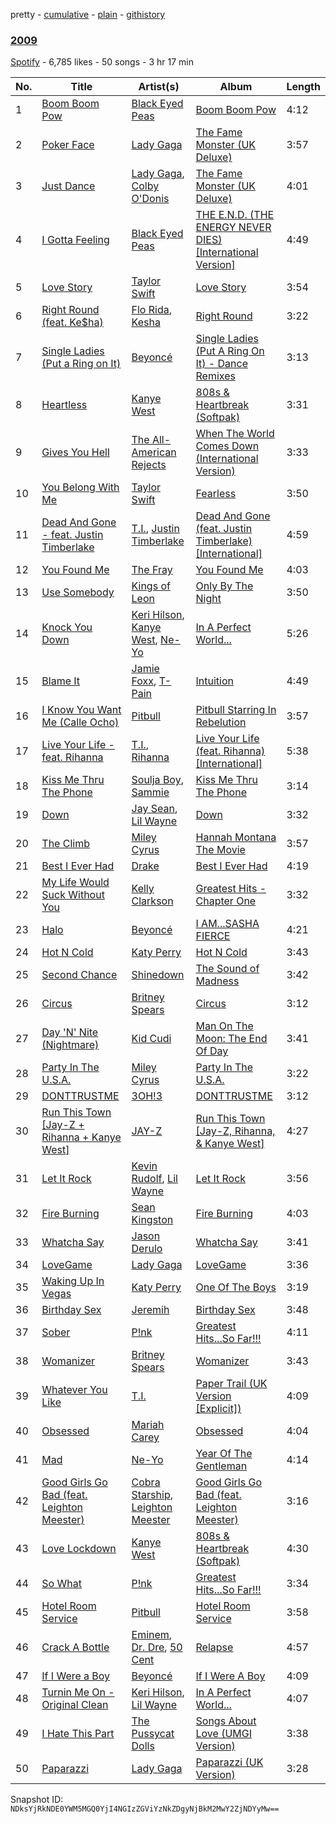 pretty - [cumulative](/playlists/cumulative/1fLy5EE5473UueC82LvQub.md) - [plain](/playlists/plain/1fLy5EE5473UueC82LvQub) - [githistory](https://github.githistory.xyz/mackorone/spotify-playlist-archive/blob/main/playlists/plain/1fLy5EE5473UueC82LvQub)

### [2009](https://open.spotify.com/playlist/1fLy5EE5473UueC82LvQub)

> 

[Spotify](https://open.spotify.com/user/spotify) - 6,785 likes - 50 songs - 3 hr 17 min

| No. | Title | Artist(s) | Album | Length |
|---|---|---|---|---|
| 1 | [Boom Boom Pow](https://open.spotify.com/track/0rXgKeO7DWMiXCmNDhkRdd) | [Black Eyed Peas](https://open.spotify.com/artist/1yxSLGMDHlW21z4YXirZDS) | [Boom Boom Pow](https://open.spotify.com/album/1bx0YY2hf5qISiYlGoS6Da) | 4:12 |
| 2 | [Poker Face](https://open.spotify.com/track/2VRGC9H1a4TBaC22HIZ8Mv) | [Lady Gaga](https://open.spotify.com/artist/1HY2Jd0NmPuamShAr6KMms) | [The Fame Monster \(UK Deluxe\)](https://open.spotify.com/album/1X9AFMWRGElyFpySNcyI4x) | 3:57 |
| 3 | [Just Dance](https://open.spotify.com/track/5IC6hMJ8twaEYLF0gMknMb) | [Lady Gaga](https://open.spotify.com/artist/1HY2Jd0NmPuamShAr6KMms), [Colby O'Donis](https://open.spotify.com/artist/7fObcBw9VM3x7ntWKCYl0z) | [The Fame Monster \(UK Deluxe\)](https://open.spotify.com/album/1X9AFMWRGElyFpySNcyI4x) | 4:01 |
| 4 | [I Gotta Feeling](https://open.spotify.com/track/70cTMpcgWMcR18t9MRJFjB) | [Black Eyed Peas](https://open.spotify.com/artist/1yxSLGMDHlW21z4YXirZDS) | [THE E.N.D\. \(THE ENERGY NEVER DIES\) \[International Version\]](https://open.spotify.com/album/5lNzygOpCmzRx4N301icBB) | 4:49 |
| 5 | [Love Story](https://open.spotify.com/track/1JR0kZfJpeNPJKo4HhdQJP) | [Taylor Swift](https://open.spotify.com/artist/06HL4z0CvFAxyc27GXpf02) | [Love Story](https://open.spotify.com/album/28Nq4AiAa0BW54KGWYFxot) | 3:54 |
| 6 | [Right Round \(feat\. Ke$ha\)](https://open.spotify.com/track/0wruS6JEQCGeYrvsCIdG0Z) | [Flo Rida](https://open.spotify.com/artist/0jnsk9HBra6NMjO2oANoPY), [Kesha](https://open.spotify.com/artist/6LqNN22kT3074XbTVUrhzX) | [Right Round](https://open.spotify.com/album/5YR5kiArxVflj0yKeupoP1) | 3:22 |
| 7 | [Single Ladies \(Put a Ring on It\)](https://open.spotify.com/track/4za3cYXGP5ucaA6LqWMPad) | [Beyoncé](https://open.spotify.com/artist/6vWDO969PvNqNYHIOW5v0m) | [Single Ladies \(Put A Ring On It\) \- Dance Remixes](https://open.spotify.com/album/4zOrfDLtKoYFeUAc00lLCT) | 3:13 |
| 8 | [Heartless](https://open.spotify.com/track/53gcDgFyqqpvCzXWrnFZpH) | [Kanye West](https://open.spotify.com/artist/5K4W6rqBFWDnAN6FQUkS6x) | [808s & Heartbreak \(Softpak\)](https://open.spotify.com/album/6iFQqMVZ6eLQESfdkIzVXO) | 3:31 |
| 9 | [Gives You Hell](https://open.spotify.com/track/0pjjdauz55YnSJ8OsQKI3P) | [The All\-American Rejects](https://open.spotify.com/artist/3vAaWhdBR38Q02ohXqaNHT) | [When The World Comes Down \(International Version\)](https://open.spotify.com/album/3sgcD18svp2EKo25o1dsQK) | 3:33 |
| 10 | [You Belong With Me](https://open.spotify.com/track/6mqdunuFFSODHKcpDTFvAj) | [Taylor Swift](https://open.spotify.com/artist/06HL4z0CvFAxyc27GXpf02) | [Fearless](https://open.spotify.com/album/2s9WRNoIFC7gxnorPhbQQA) | 3:50 |
| 11 | [Dead And Gone \- feat\. Justin Timberlake](https://open.spotify.com/track/3TbUO5qw7OA33yyYpeCWrJ) | [T.I.](https://open.spotify.com/artist/4OBJLual30L7gRl5UkeRcT), [Justin Timberlake](https://open.spotify.com/artist/31TPClRtHm23RisEBtV3X7) | [Dead And Gone \(feat\. Justin Timberlake\) \[International\]](https://open.spotify.com/album/5OgZYHoVAmrXo8U4bo4DmM) | 4:59 |
| 12 | [You Found Me](https://open.spotify.com/track/2zjDv3FWXNdGEmXmIYf1yV) | [The Fray](https://open.spotify.com/artist/0zOcE3mg9nS6l3yxt1Y0bK) | [You Found Me](https://open.spotify.com/album/2bE8GcQ4FpUrYaPwZpg9QL) | 4:03 |
| 13 | [Use Somebody](https://open.spotify.com/track/2TYC9SaRhYypUQzB1ZVTG2) | [Kings of Leon](https://open.spotify.com/artist/2qk9voo8llSGYcZ6xrBzKx) | [Only By The Night](https://open.spotify.com/album/3DxR2xJJfAGJlbArx7wAgm) | 3:50 |
| 14 | [Knock You Down](https://open.spotify.com/track/0JmGVy7IzUM27My3UuEOOZ) | [Keri Hilson](https://open.spotify.com/artist/63wjoROpeh5f11Qm93UiJ1), [Kanye West](https://open.spotify.com/artist/5K4W6rqBFWDnAN6FQUkS6x), [Ne\-Yo](https://open.spotify.com/artist/21E3waRsmPlU7jZsS13rcj) | [In A Perfect World...](https://open.spotify.com/album/4ujRfwvBeflZJ7tzzA0XBJ) | 5:26 |
| 15 | [Blame It](https://open.spotify.com/track/08uGhvS5MfBk7crUCpnjva) | [Jamie Foxx](https://open.spotify.com/artist/7LnaAXbDVIL75IVPnndf7w), [T\-Pain](https://open.spotify.com/artist/3aQeKQSyrW4qWr35idm0cy) | [Intuition](https://open.spotify.com/album/4Tk1gvdwy7TL3Ma2s9iZ9f) | 4:49 |
| 16 | [I Know You Want Me \(Calle Ocho\)](https://open.spotify.com/track/5RzFJd6W40SDTyZkX6xx45) | [Pitbull](https://open.spotify.com/artist/0TnOYISbd1XYRBk9myaseg) | [Pitbull Starring In Rebelution](https://open.spotify.com/album/00zN65JStpVnpJn9ckMsQI) | 3:57 |
| 17 | [Live Your Life \- feat\. Rihanna](https://open.spotify.com/track/3KzBxXbF2tc01LeKu1uIMM) | [T.I.](https://open.spotify.com/artist/4OBJLual30L7gRl5UkeRcT), [Rihanna](https://open.spotify.com/artist/5pKCCKE2ajJHZ9KAiaK11H) | [Live Your Life \(feat\. Rihanna\) \[International\]](https://open.spotify.com/album/0yg9tXul3bJKg7sqrDACFC) | 5:38 |
| 18 | [Kiss Me Thru The Phone](https://open.spotify.com/track/0nDqJMKcSTtYlGK6OQ3sLC) | [Soulja Boy](https://open.spotify.com/artist/6GMYJwaziB4ekv1Y6wCDWS), [Sammie](https://open.spotify.com/artist/4p07QU02SrLsaORo25h2Lg) | [Kiss Me Thru The Phone](https://open.spotify.com/album/2ndsaJGQOZI0U9dELkHAeY) | 3:14 |
| 19 | [Down](https://open.spotify.com/track/6ND2f7SUjYNpLqL0WPcNT1) | [Jay Sean](https://open.spotify.com/artist/4pADjHPWyrlAF0FA7joK2H), [Lil Wayne](https://open.spotify.com/artist/55Aa2cqylxrFIXC767Z865) | [Down](https://open.spotify.com/album/5w58lFbDLnErcOXDBZRr3s) | 3:32 |
| 20 | [The Climb](https://open.spotify.com/track/0e9yNhxYfJul6sQ8Cizr1B) | [Miley Cyrus](https://open.spotify.com/artist/5YGY8feqx7naU7z4HrwZM6) | [Hannah Montana The Movie](https://open.spotify.com/album/2A9353p2TeAkc5PwX900gz) | 3:57 |
| 21 | [Best I Ever Had](https://open.spotify.com/track/1IrrGGGSFbC3aQiyLnNwPy) | [Drake](https://open.spotify.com/artist/3TVXtAsR1Inumwj472S9r4) | [Best I Ever Had](https://open.spotify.com/album/69R36rIdmFgGX5H6dKpO3V) | 4:19 |
| 22 | [My Life Would Suck Without You](https://open.spotify.com/track/0JTzAeAUlzER73R77auERv) | [Kelly Clarkson](https://open.spotify.com/artist/3BmGtnKgCSGYIUhmivXKWX) | [Greatest Hits \- Chapter One](https://open.spotify.com/album/0UxWN628tSTCaR4NVpqSHM) | 3:32 |
| 23 | [Halo](https://open.spotify.com/track/3ERa3mEeOnrh2Mc47qM6T1) | [Beyoncé](https://open.spotify.com/artist/6vWDO969PvNqNYHIOW5v0m) | [I AM...SASHA FIERCE](https://open.spotify.com/album/23Y5wdyP5byMFktZf8AcWU) | 4:21 |
| 24 | [Hot N Cold](https://open.spotify.com/track/22Lg6vvMS2JC07aAjsGvtU) | [Katy Perry](https://open.spotify.com/artist/6jJ0s89eD6GaHleKKya26X) | [Hot N Cold](https://open.spotify.com/album/4HR0CUur5ucPjpyOYdNJY1) | 3:43 |
| 25 | [Second Chance](https://open.spotify.com/track/0CwYG1UnRmOx8Q1EzElCIL) | [Shinedown](https://open.spotify.com/artist/70BYFdaZbEKbeauJ670ysI) | [The Sound of Madness](https://open.spotify.com/album/4PeRcYNYVB1mD4wemj5zld) | 3:42 |
| 26 | [Circus](https://open.spotify.com/track/1BTl8TeBdSmRyd5ZjH2uF1) | [Britney Spears](https://open.spotify.com/artist/26dSoYclwsYLMAKD3tpOr4) | [Circus](https://open.spotify.com/album/5sS6WW7iqNrwHDO5MPqexs) | 3:12 |
| 27 | [Day 'N' Nite \(Nightmare\)](https://open.spotify.com/track/0lpstj9UL93vkYycP07ehZ) | [Kid Cudi](https://open.spotify.com/artist/0fA0VVWsXO9YnASrzqfmYu) | [Man On The Moon: The End Of Day](https://open.spotify.com/album/1OnCqi7IuzjnrOh2ZNvJHd) | 3:41 |
| 28 | [Party In The U.S.A.](https://open.spotify.com/track/4TZZvblv2yzLIBk2JwJ6Un) | [Miley Cyrus](https://open.spotify.com/artist/5YGY8feqx7naU7z4HrwZM6) | [Party In The U.S.A.](https://open.spotify.com/album/7JvAIXx1Q3HrZMrIyGPyN0) | 3:22 |
| 29 | [DONTTRUSTME](https://open.spotify.com/track/0r6ffJEJIAgfdphXrjoLm5) | [3OH!3](https://open.spotify.com/artist/0FWzNDaEu9jdgcYTbcOa4F) | [DONTTRUSTME](https://open.spotify.com/album/0KkhVo9u3BZwuGQQ2RxaqZ) | 3:12 |
| 30 | [Run This Town \[Jay\-Z + Rihanna + Kanye West\]](https://open.spotify.com/track/5M8nEsWqUkwUwCp58ydE4W) | [JAY\-Z](https://open.spotify.com/artist/3nFkdlSjzX9mRTtwJOzDYB) | [Run This Town \[Jay\-Z, Rihanna, & Kanye West\]](https://open.spotify.com/album/4KyfboxCcicocqKdGfwTeg) | 4:27 |
| 31 | [Let It Rock](https://open.spotify.com/track/6i24LdtpurY1OPvRVjNsSH) | [Kevin Rudolf](https://open.spotify.com/artist/0Chxmm4XMM87mJOHvyiUzL), [Lil Wayne](https://open.spotify.com/artist/55Aa2cqylxrFIXC767Z865) | [Let It Rock](https://open.spotify.com/album/7AJJv3wImbRImDsJhU8UU5) | 3:56 |
| 32 | [Fire Burning](https://open.spotify.com/track/7gDKfEMIhyyO4asgEXwcrs) | [Sean Kingston](https://open.spotify.com/artist/6S0dmVVn4udvppDhZIWxCr) | [Fire Burning](https://open.spotify.com/album/4sdvjQDF7pQMPpvsg4mvMq) | 4:03 |
| 33 | [Whatcha Say](https://open.spotify.com/track/123NAAjn1RMY2WeoZH8pVN) | [Jason Derulo](https://open.spotify.com/artist/07YZf4WDAMNwqr4jfgOZ8y) | [Whatcha Say](https://open.spotify.com/album/43dNcQDSnQjpLfsmrv1szt) | 3:41 |
| 34 | [LoveGame](https://open.spotify.com/track/0B75NQLfTacZIunu05ADh8) | [Lady Gaga](https://open.spotify.com/artist/1HY2Jd0NmPuamShAr6KMms) | [LoveGame](https://open.spotify.com/album/3YFZN5FTPz367sX30Pmasz) | 3:36 |
| 35 | [Waking Up In Vegas](https://open.spotify.com/track/0CINJz55gaKzuAsqhZ0hEU) | [Katy Perry](https://open.spotify.com/artist/6jJ0s89eD6GaHleKKya26X) | [One Of The Boys](https://open.spotify.com/album/3OALgjCs6Lqw41853v4wEQ) | 3:19 |
| 36 | [Birthday Sex](https://open.spotify.com/track/5sYzy3L4JCFrAZbTLVTFFr) | [Jeremih](https://open.spotify.com/artist/3KV3p5EY4AvKxOlhGHORLg) | [Birthday Sex](https://open.spotify.com/album/1deEDkRvu9jMFhLIVYXC3N) | 3:48 |
| 37 | [Sober](https://open.spotify.com/track/7f2YrnkCsVAmsTgLf7GFAy) | [P!nk](https://open.spotify.com/artist/1KCSPY1glIKqW2TotWuXOR) | [Greatest Hits...So Far!!!](https://open.spotify.com/album/3nR5vEcIp8UzOJgkw8G8yX) | 4:11 |
| 38 | [Womanizer](https://open.spotify.com/track/7aE1vrBiMH5CNQj7uvt3X3) | [Britney Spears](https://open.spotify.com/artist/26dSoYclwsYLMAKD3tpOr4) | [Womanizer](https://open.spotify.com/album/3E8wLbIjZxnKxWR9RAFSpS) | 3:43 |
| 39 | [Whatever You Like](https://open.spotify.com/track/4qH6JdXlmHHo0LM6ZCUrhz) | [T.I.](https://open.spotify.com/artist/4OBJLual30L7gRl5UkeRcT) | [Paper Trail \(UK Version \[Explicit\]\)](https://open.spotify.com/album/60xROKXShJhHxv1hhJkVi0) | 4:09 |
| 40 | [Obsessed](https://open.spotify.com/track/3IgxbzTC8ds53zXc1uIkTi) | [Mariah Carey](https://open.spotify.com/artist/4iHNK0tOyZPYnBU7nGAgpQ) | [Obsessed](https://open.spotify.com/album/6rRqd9sQkWsyDBfmObjmjv) | 4:04 |
| 41 | [Mad](https://open.spotify.com/track/7aypCcPYXxoa9wBMe0vjTP) | [Ne\-Yo](https://open.spotify.com/artist/21E3waRsmPlU7jZsS13rcj) | [Year Of The Gentleman](https://open.spotify.com/album/1nv3KEXZPmcwOXMoLTs1vn) | 4:14 |
| 42 | [Good Girls Go Bad \(feat\. Leighton Meester\)](https://open.spotify.com/track/14q14Lv5EA8BQ6tXjYj7Li) | [Cobra Starship](https://open.spotify.com/artist/2aYJ5LAta2ScCdfLhKgZOY), [Leighton Meester](https://open.spotify.com/artist/481VlDdXZAIRxnHyywNbXn) | [Good Girls Go Bad \(feat\. Leighton Meester\)](https://open.spotify.com/album/2P81egki4DkHmyUcZo4XJY) | 3:16 |
| 43 | [Love Lockdown](https://open.spotify.com/track/4xMBL6zax57S2EHzI2Vloy) | [Kanye West](https://open.spotify.com/artist/5K4W6rqBFWDnAN6FQUkS6x) | [808s & Heartbreak \(Softpak\)](https://open.spotify.com/album/6iFQqMVZ6eLQESfdkIzVXO) | 4:30 |
| 44 | [So What](https://open.spotify.com/track/5ReRX3klPvCNYtm6Bd1C1K) | [P!nk](https://open.spotify.com/artist/1KCSPY1glIKqW2TotWuXOR) | [Greatest Hits...So Far!!!](https://open.spotify.com/album/3nR5vEcIp8UzOJgkw8G8yX) | 3:34 |
| 45 | [Hotel Room Service](https://open.spotify.com/track/32yIEFS62uS5ryhr2Xlooj) | [Pitbull](https://open.spotify.com/artist/0TnOYISbd1XYRBk9myaseg) | [Hotel Room Service](https://open.spotify.com/album/6t7u6RvLoWLfWPLRUUXD1d) | 3:58 |
| 46 | [Crack A Bottle](https://open.spotify.com/track/3LySNPf6PRGhOVWJdZutow) | [Eminem](https://open.spotify.com/artist/7dGJo4pcD2V6oG8kP0tJRR), [Dr\. Dre](https://open.spotify.com/artist/6DPYiyq5kWVQS4RGwxzPC7), [50 Cent](https://open.spotify.com/artist/3q7HBObVc0L8jNeTe5Gofh) | [Relapse](https://open.spotify.com/album/04r9yvH25PwePggAYZQYq8) | 4:57 |
| 47 | [If I Were a Boy](https://open.spotify.com/track/0TuTx2Gwtfrt769k4sJRgh) | [Beyoncé](https://open.spotify.com/artist/6vWDO969PvNqNYHIOW5v0m) | [If I Were A Boy](https://open.spotify.com/album/0LxUCAmabb05SQNbAJZJLQ) | 4:09 |
| 48 | [Turnin Me On \- Original Clean](https://open.spotify.com/track/5FmozEXMXttaTyrjtxuLoS) | [Keri Hilson](https://open.spotify.com/artist/63wjoROpeh5f11Qm93UiJ1), [Lil Wayne](https://open.spotify.com/artist/55Aa2cqylxrFIXC767Z865) | [In A Perfect World...](https://open.spotify.com/album/4ujRfwvBeflZJ7tzzA0XBJ) | 4:07 |
| 49 | [I Hate This Part](https://open.spotify.com/track/1nPcmaWd5DJQX0EMOP29P5) | [The Pussycat Dolls](https://open.spotify.com/artist/6wPhSqRtPu1UhRCDX5yaDJ) | [Songs About Love \(UMGI Version\)](https://open.spotify.com/album/2Bb4DoRXCqNBV3168xFmKG) | 3:38 |
| 50 | [Paparazzi](https://open.spotify.com/track/1qqJmOAe4iQ8RQcXDDm9kF) | [Lady Gaga](https://open.spotify.com/artist/1HY2Jd0NmPuamShAr6KMms) | [Paparazzi \(UK Version\)](https://open.spotify.com/album/0ZGQNRENaOD3Jc986VRiuH) | 3:28 |

Snapshot ID: `NDksYjRkNDE0YWM5MGQ0YjI4NGIzZGViYzNkZDgyNjBkM2MwY2ZjNDYyMw==`
